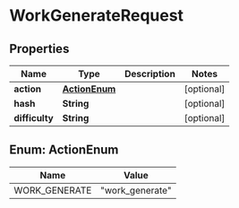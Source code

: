 

# WorkGenerateRequest

## Properties

Name | Type | Description | Notes
------------ | ------------- | ------------- | -------------
**action** | [**ActionEnum**](#ActionEnum) |  |  [optional]
**hash** | **String** |  |  [optional]
**difficulty** | **String** |  |  [optional]



## Enum: ActionEnum

Name | Value
---- | -----
WORK_GENERATE | &quot;work_generate&quot;



